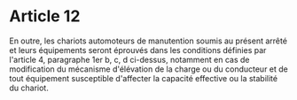 # Article 12

En outre, les chariots automoteurs de manutention soumis au présent arrêté et leurs équipements seront éprouvés dans les conditions définies par l'article 4, paragraphe 1er b, c, d ci-dessus, notamment en cas de modification du mécanisme d'élévation de la charge ou du conducteur et de tout équipement susceptible d'affecter la capacité effective ou la stabilité du chariot.
